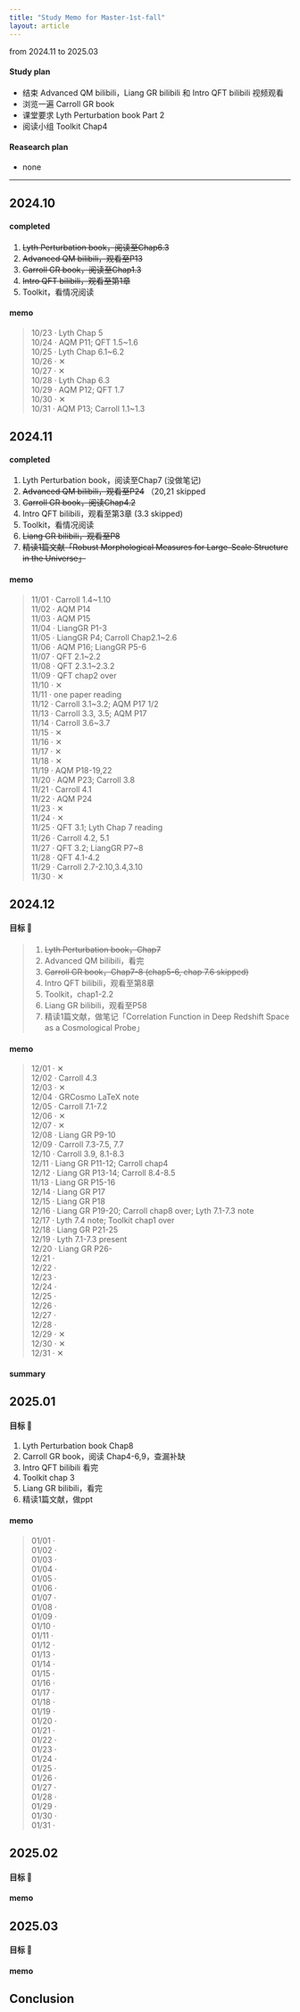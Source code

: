 ```yaml
---
title: "Study Memo for Master-1st-fall"
layout: article
---
```


from 2024.11 to 2025.03 

#### Study plan
- 结束 Advanced QM bilibili，Liang GR bilibili 和 Intro QFT bilibili 视频观看
- 浏览一遍 Carroll GR book
- 课堂要求 Lyth Perturbation book Part 2
- 阅读小组 Toolkit Chap4

#### Reasearch plan
- none

---

## 2024.10

#### completed
1. ~~Lyth Perturbation book，阅读至Chap6.3~~
2. ~~Advanced QM bilibili，观看至P13~~
3. ~~Carroll GR book，阅读至Chap1.3~~
4. ~~Intro QFT bilibili，观看至第1章~~
5. Toolkit，看情况阅读

#### memo
> 10/23 · Lyth Chap 5
> <br>10/24 · AQM P11; QFT 1.5~1.6
> <br>10/25 · Lyth Chap 6.1~6.2
> <br>10/26 · &#10005;
> <br>10/27 · &#10005;
> <br>10/28 · Lyth Chap 6.3
> <br>10/29 · AQM P12; QFT 1.7 
> <br>10/30 · &#10005;
> <br>10/31 · AQM P13; Carroll 1.1~1.3

## 2024.11

#### completed

1. Lyth Perturbation book，阅读至Chap7 (没做笔记)
2. ~~Advanced QM bilibili，观看至P24~~ （20,21 skipped
3. ~~Carroll GR book，阅读Chap4.2~~
4. Intro QFT bilibili，观看至第3章 (3.3 skipped)
5. Toolkit，看情况阅读
6. ~~Liang GR bilibili，观看至P8~~
7. ~~精读1篇文献「Robust Morphological Measures for Large-Scale Structure in the Universe」~~

#### memo

> 11/01 · Carroll 1.4~1.10
> <br>11/02 · AQM P14
> <br>11/03 · AQM P15
> <br>11/04 · LiangGR P1-3
> <br>11/05 · LiangGR P4;  Carroll Chap2.1~2.6
> <br>11/06 · AQM P16; LiangGR P5-6
> <br>11/07 · QFT 2.1~2.2
> <br>11/08 · QFT 2.3.1~2.3.2
> <br>11/09 · QFT chap2 over
> <br>11/10 · &#10005;
> <br>11/11 · one paper reading
> <br>11/12 · Carroll 3.1~3.2; AQM P17 1/2
> <br>11/13 · Carroll 3.3, 3.5; AQM P17
> <br>11/14 · Carroll 3.6~3.7
> <br>11/15 · &#10005; 
> <br>11/16 · &#10005; 
> <br>11/17 · &#10005; 
> <br>11/18 · &#10005; 
> <br>11/19 · AQM P18-19,22
> <br>11/20 · AQM P23; Carroll 3.8
> <br>11/21 · Carroll 4.1
> <br>11/22 · AQM P24
> <br>11/23 · &#10005; 
> <br>11/24 · &#10005;
> <br>11/25 · QFT 3.1; Lyth Chap 7 reading
> <br>11/26 · Carroll 4.2, 5.1　 
> <br>11/27 · QFT 3.2; LiangGR P7~8
> <br>11/28 · QFT 4.1-4.2
> <br>11/29 · Carroll 2.7-2.10,3.4,3.10
> <br>11/30 · &#10005;   

## 2024.12

#### 目标 🎯

> 1. ~~Lyth Perturbation book，Chap7~~
> 2. Advanced QM bilibili，看完
> 3. ~~Carroll GR book，Chap7-8 (chap5-6, chap 7.6 skipped)~~
> 4. Intro QFT bilibili，观看至第8章 
> 5. Toolkit，chap1-2.2
> 6. Liang GR bilibili，观看至P58
> 7. 精读1篇文献，做笔记「Correlation Function in Deep Redshift Space as a Cosmological Probe」

#### memo

> 12/01 · &#10005;
> <br>12/02 · Carroll 4.3
> <br>12/03 · &#10005;
> <br>12/04 · GRCosmo LaTeX note
> <br>12/05 · Carroll 7.1-7.2
> <br>12/06 · &#10005;
> <br>12/07 · &#10005;
> <br>12/08 · Liang GR P9-10
> <br>12/09 · Carroll 7.3-7.5, 7.7 
> <br>12/10 · Carroll 3.9, 8.1-8.3
> <br>12/11 · Liang GR P11-12; Carroll chap4
> <br>12/12 · Liang GR P13-14; Carroll 8.4-8.5
> <br>11/13 · Liang GR P15-16
> <br>12/14 · Liang GR P17
> <br>12/15 · Liang GR P18
> <br>12/16 · Liang GR P19-20; Carroll chap8 over; Lyth 7.1-7.3 note
> <br>12/17 · Lyth 7.4 note; Toolkit chap1 over
> <br>12/18 · Liang GR P21-25
> <br>12/19 · Lyth 7.1-7.3 present
> <br>12/20 · Liang GR P26-
> <br>12/21 · 
> <br>12/22 · 
> <br>12/23 · 
> <br>12/24 · 
> <br>12/25 · 
> <br>12/26 · 
> <br>12/27 · 
> <br>12/28 · 
> <br>12/29 · &#10005;
> <br>12/30 · &#10005;
> <br>12/31 · &#10005;


#### summary

## 2025.01
#### 目标 🎯
1. Lyth Perturbation book Chap8
3. Carroll GR book，阅读 Chap4-6,9，查漏补缺
4. Intro QFT bilibili 看完
5. Toolkit chap 3
6. Liang GR bilibili，看完
7. 精读1篇文献，做ppt　


#### memo

> 01/01 · 
> <br> 01/02 ·
> <br> 01/03 ·
> <br> 01/04 ·
> <br> 01/05 ·
> <br> 01/06 ·
> <br> 01/07 ·
> <br> 01/08 ·
> <br> 01/09 ·
> <br> 01/10 ·
> <br> 01/11 ·
> <br> 01/12 ·
> <br> 01/13 ·
> <br> 01/14 ·
> <br> 01/15 ·
> <br> 01/16 ·
> <br> 01/17 ·
> <br> 01/18 ·
> <br> 01/19 ·
> <br> 01/20 ·
> <br> 01/21 ·
> <br> 01/22 ·
> <br> 01/23 ·
> <br> 01/24 ·
> <br> 01/25 ·
> <br> 01/26 ·
> <br> 01/27 ·
> <br> 01/28 ·
> <br> 01/29 ·
> <br> 01/30 ·
> <br> 01/31 ·

## 2025.02
#### 目标 🎯
#### memo

## 2025.03
#### 目标 🎯
#### memo



## Conclusion

